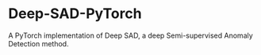 # Deep-SAD-PyTorch
A PyTorch implementation of Deep SAD, a deep Semi-supervised Anomaly Detection method.
